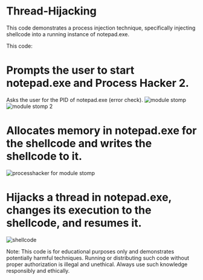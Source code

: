 # Thread-Hijacking
This code demonstrates a process injection technique, specifically injecting shellcode into a running instance of notepad.exe. 

This code:

# Prompts the user to start notepad.exe and Process Hacker 2.
Asks the user for the PID of notepad.exe (error check).
![module stomp](https://github.com/hadiqHus/Thread-Hijacking/assets/64806441/ab558dff-8662-4846-876a-198b31035c63)
![module stomp 2](https://github.com/hadiqHus/Thread-Hijacking/assets/64806441/6939c5ed-35ff-42a5-abd1-5a899279c480)
# Allocates memory in notepad.exe for the shellcode and writes the shellcode to it.
![processhacker for module stomp](https://github.com/hadiqHus/Thread-Hijacking/assets/64806441/2a49bc89-0eac-4d64-a3b2-7032a983f366)
# Hijacks a thread in notepad.exe, changes its execution to the shellcode, and resumes it.
![shellcode](https://github.com/hadiqHus/Thread-Hijacking/assets/64806441/c6470574-e3be-4a9a-bbcc-638395e41cc5)

Note: This code is for educational purposes only and demonstrates potentially harmful techniques. Running or distributing such code without proper authorization is illegal and unethical. Always use such knowledge responsibly and ethically.
